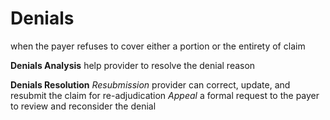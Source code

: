 # Denials
when the payer refuses to cover either a portion or the entirety of claim

**Denials Analysis**
help provider to resolve the denial reason

**Denials Resolution**
*Resubmission* provider can correct, update, and resubmit the claim for re-adjudication
*Appeal* a formal request to the payer to review and reconsider the denial
